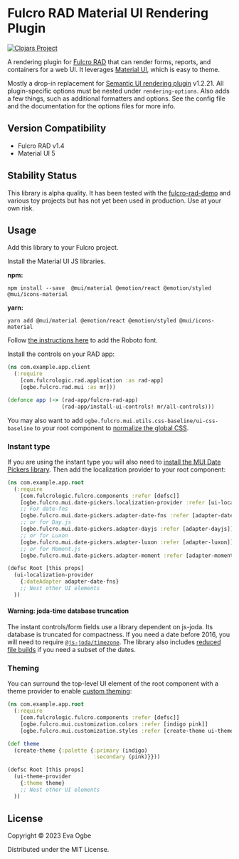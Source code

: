 # Fulcro RAD Material UI Rendering Plugin

[![Clojars Project](https://img.shields.io/clojars/v/net.clojars.eoogbe/fulcro-rad-material.svg)](https://clojars.org/net.clojars.eoogbe/fulcro-rad-material)

A rendering plugin for [Fulcro RAD](https://github.com/fulcrologic/fulcro-rad) that can render
forms, reports, and containers for a web UI. It leverages [Material UI](https://mui.com/), which is
easy to theme.

Mostly a drop-in replacement for
[Semantic UI rendering plugin](https://github.com/fulcrologic/fulcro-rad-semantic-ui) v1.2.21.
All plugin-specific options must be nested under `rendering-options`. Also adds a few things, such
as additional formatters and options. See the config file and the documentation for the options
files for more info.

## Version Compatibility

- Fulcro RAD v1.4
- Material UI 5

## Stability Status

This library is alpha quality. It has been tested with the
[fulcro-rad-demo](https://github.com/fulcrologic/fulcro-rad-demo) and various toy projects but has
not yet been used in production. Use at your own risk.

## Usage

Add this library to your Fulcro project.

Install the Material UI JS libraries.

**npm:**

```console
npm install --save  @mui/material @emotion/react @emotion/styled @mui/icons-material
```

**yarn:**

```console
yarn add @mui/material @emotion/react @emotion/styled @mui/icons-material
```

Follow
[the instructions here](https://mui.com/material-ui/getting-started/installation/#roboto-font) to
add the Roboto font.

Install the controls on your RAD app:

```clojure
(ns com.example.app.client
  (:require
    [com.fulcrologic.rad.application :as rad-app]
    [ogbe.fulcro.rad.mui :as mr]))

(defonce app (-> (rad-app/fulcro-rad-app)
                 (rad-app/install-ui-controls! mr/all-controls)))
```

You may also want to add `ogbe.fulcro.mui.utils.css-baseline/ui-css-baseline` to your root
component to [normalize the global CSS](https://mui.com/material-ui/react-css-baseline/).

### Instant type

If you are using the instant type you will also need to
[install the MUI Date Pickers library](https://mui.com/x/react-date-pickers/getting-started/). Then
add the localization provider to your root component:

```clojure
(ns com.example.app.root
  (:require
    [com.fulcrologic.fulcro.components :refer [defsc]]
    [ogbe.fulcro.mui.date-pickers.localization-provider :refer [ui-localization-provider]]
    ;; For date-fns
    [ogbe.fulcro.mui.date-pickers.adapter-date-fns :refer [adapter-date-fns]]
    ;; or for Day.js
    [ogbe.fulcro.mui.date-pickers.adapter-dayjs :refer [adapter-dayjs]]
    ;; or for Luxon
    [ogbe.fulcro.mui.date-pickers.adapter-luxon :refer [adapter-luxon]]
    ;; or for Moment.js
    [ogbe.fulcro.mui.date-pickers.adapter-moment :refer [adapter-moment]]))

(defsc Root [this props]
  (ui-localization-provider
    {:dateAdapter adapter-date-fns}
    ;; Nest other UI elements
  ))
```

#### Warning: joda-time database truncation

The instant controls/form fields use a library dependent on js-joda. Its database is truncated for
compactness. If you need a date before 2016, you will need to require
[`@js-joda/timezone`](https://www.npmjs.com/package/@js-joda/timezone). The library also includes
[reduced file builds](https://github.com/js-joda/js-joda/tree/main/packages/timezone#reducing-js-joda-timezone-file-size)
if you need a subset of the dates.

### Theming

You can surround the top-level UI element of the root component with a theme provider to enable
[custom theming](https://mui.com/material-ui/customization/theming/):

```clojure
(ns com.example.app.root
  (:require
    [com.fulcrologic.fulcro.components :refer [defsc]]
    [ogbe.fulcro.mui.customization.colors :refer [indigo pink]]
    [ogbe.fulcro.mui.customization.styles :refer [create-theme ui-theme-provider]]))

(def theme
  (create-theme {:palette {:primary (indigo)
                           :secondary (pink)}}))

(defsc Root [this props]
  (ui-theme-provider
    {:theme theme}
    ;; Nest other UI elements
  ))
```

## License

Copyright © 2023 Eva Ogbe

Distributed under the MIT License.

